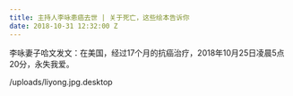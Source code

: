 ```yaml
---
title: 主持人李咏患癌去世 | 关于死亡，这些绘本告诉你
date: 2018-10-31 12:32:00 Z
---
```


李咏妻子哈文发文：在美国，经过17个月的抗癌治疗，2018年10月25日凌晨5点20分，永失我爱。

/uploads/liyong.jpg.desktop


